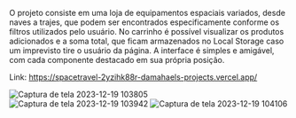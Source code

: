 O projeto consiste em uma loja de equipamentos espaciais variados, desde naves a trajes, que podem ser encontrados especificamente conforme os filtros utilizados pelo usuário. No carrinho é possível visualizar os produtos adicionados e a soma total, que ficam armazenados no Local Storage caso um imprevisto tire o usuário da página. A interface é simples e amigável, com cada componente destacado em sua própria posição.

Link: https://spacetravel-2yzihk88r-damahaels-projects.vercel.app/

![Captura de tela 2023-12-19 103805](https://github.com/wangunderline/Spacetravel/assets/114445606/35883fc9-9960-45d6-9ea7-d4f79464ac2c)
![Captura de tela 2023-12-19 103942](https://github.com/wangunderline/Spacetravel/assets/114445606/156365d9-4cbc-4154-bb46-680c84cd5d73)
![Captura de tela 2023-12-19 104106](https://github.com/wangunderline/Spacetravel/assets/114445606/db5d81cb-0e40-40eb-97f5-6cc4b341599c)


